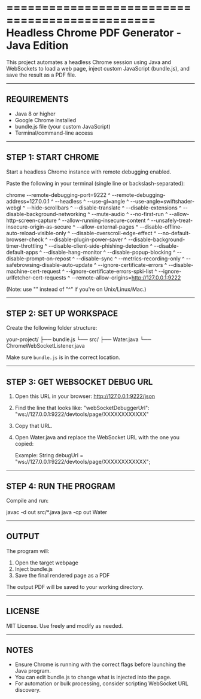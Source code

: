 ===============================================
 Headless Chrome PDF Generator - Java Edition
===============================================

This project automates a headless Chrome session using Java and WebSockets
to load a web page, inject custom JavaScript (bundle.js), and save the result
as a PDF file.

---------------------
  REQUIREMENTS
---------------------
- Java 8 or higher
- Google Chrome installed
- bundle.js file (your custom JavaScript)
- Terminal/command-line access

---------------------
  STEP 1: START CHROME
---------------------
Start a headless Chrome instance with remote debugging enabled.

Paste the following in your terminal (single line or backslash-separated):

chrome --remote-debugging-port=9222 ^
  --remote-debugging-address=127.0.0.1 ^
  --headless ^
  --use-gl=angle ^
  --use-angle=swiftshader-webgl ^
  --hide-scrollbars ^
  --disable-translate ^
  --disable-extensions ^
  --disable-background-networking ^
  --mute-audio ^
  --no-first-run ^
  --allow-http-screen-capture ^
  --allow-running-insecure-content ^
  --unsafely-treat-insecure-origin-as-secure ^
  --allow-external-pages ^
  --disable-offline-auto-reload-visible-only ^
  --disable-overscroll-edge-effect ^
  --no-default-browser-check ^
  --disable-plugin-power-saver ^
  --disable-background-timer-throttling ^
  --disable-client-side-phishing-detection ^
  --disable-default-apps ^
  --disable-hang-monitor ^
  --disable-popup-blocking ^
  --disable-prompt-on-repost ^
  --disable-sync ^
  --metrics-recording-only ^
  --safebrowsing-disable-auto-update ^
  --ignore-certificate-errors ^
  --disable-machine-cert-request ^
  --ignore-certificate-errors-spki-list ^
  --ignore-urlfetcher-cert-requests ^
  --remote-allow-origins=http://127.0.0.1:9222

(Note: use "\" instead of "^" if you're on Unix/Linux/Mac.)

----------------------------
  STEP 2: SET UP WORKSPACE
----------------------------

Create the following folder structure:

your-project/
├── bundle.js
└── src/
    ├── Water.java
    └── ChromeWebSocketListener.java

Make sure `bundle.js` is in the correct location.

----------------------------------
  STEP 3: GET WEBSOCKET DEBUG URL
----------------------------------

1. Open this URL in your browser:
   http://127.0.0.1:9222/json

2. Find the line that looks like:
   "webSocketDebuggerUrl": "ws://127.0.0.1:9222/devtools/page/XXXXXXXXXXXX"

3. Copy that URL.

4. Open Water.java and replace the WebSocket URL with the one you copied:

   Example:
   String debugUrl = "ws://127.0.0.1:9222/devtools/page/XXXXXXXXXXXX";

--------------------------
  STEP 4: RUN THE PROGRAM
--------------------------

Compile and run:

javac -d out src/*.java
java -cp out Water

---------------------------
  OUTPUT
---------------------------

The program will:
1. Open the target webpage
2. Inject bundle.js
3. Save the final rendered page as a PDF

The output PDF will be saved to your working directory.

---------------------------
  LICENSE
---------------------------

MIT License. Use freely and modify as needed.

---------------------------
  NOTES
---------------------------

- Ensure Chrome is running with the correct flags before launching the Java program.
- You can edit bundle.js to change what is injected into the page.
- For automation or bulk processing, consider scripting WebSocket URL discovery.

